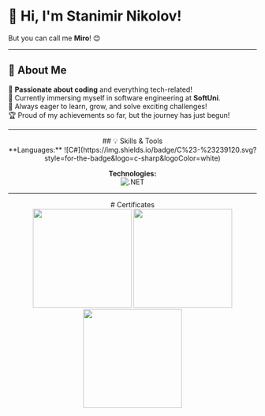 # 👋 Hi, I'm Stanimir Nikolov!  
But you can call me **Miro**! 😊  

---

## 🚀 About Me  
👀 **Passionate about coding** and everything tech-related!  
🌱 Currently immersing myself in software engineering at **SoftUni**.  
🎯 Always eager to learn, grow, and solve exciting challenges!  
🏆 Proud of my achievements so far, but the journey has just begun!  

---

<div align="center">
## 💡 Skills & Tools  
</div>
<div align="center">
**Languages:**  
![C#](https://img.shields.io/badge/C%23-%23239120.svg?style=for-the-badge&logo=c-sharp&logoColor=white)  

**Technologies:**  
![.NET](https://img.shields.io/badge/.NET-%235C2D91.svg?style=for-the-badge&logo=dotnet&logoColor=white)  
</div>

---

<div align="center">
# Certificates
</div>

<div align="center">
  <img src="https://github.com/user-attachments/assets/ea76b929-fc9a-4fad-b9c1-cca9598310ce" width="200" height="auto" />
  <img src="https://github.com/user-attachments/assets/415adcb8-b0ca-44cb-9b83-3c3e2d038f1b" width="200" height="auto" />
  <img src="https://github.com/user-attachments/assets/b0c924b3-a961-4425-8d9e-27ec7f3b9859" width="200" height="auto" />
</div>

